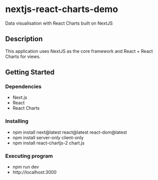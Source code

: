 # nextjs-react-charts-demo
Data visualisation with React Charts built on NextJS

## Description
This application uses NextJS as the core framework and React + React Charts for views.    

## Getting Started

### Dependencies

* Next.js
* React
* React Charts

### Installing

* npm install next@latest react@latest react-dom@latest
* npm install server-only client-only
* npm install react-chartjs-2 chart.js

### Executing program

* npm run dev
* http://localhost:3000